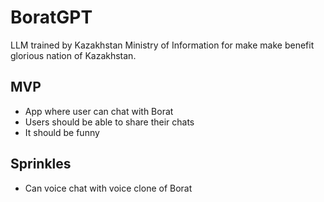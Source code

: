 # BoratGPT
LLM trained by Kazakhstan Ministry of Information for make make benefit glorious nation of Kazakhstan.

## MVP
- App where user can chat with Borat
- Users should be able to share their chats
- It should be funny

## Sprinkles
- Can voice chat with voice clone of Borat
